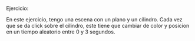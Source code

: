 Ejercicio:

En este ejercicio, tengo una escena con un plano y un cilindro. Cada vez que se da click sobre el cilindro, este tiene que cambiar de color y posicion en un tiempo aleatorio entre 0 y 3 segundos.